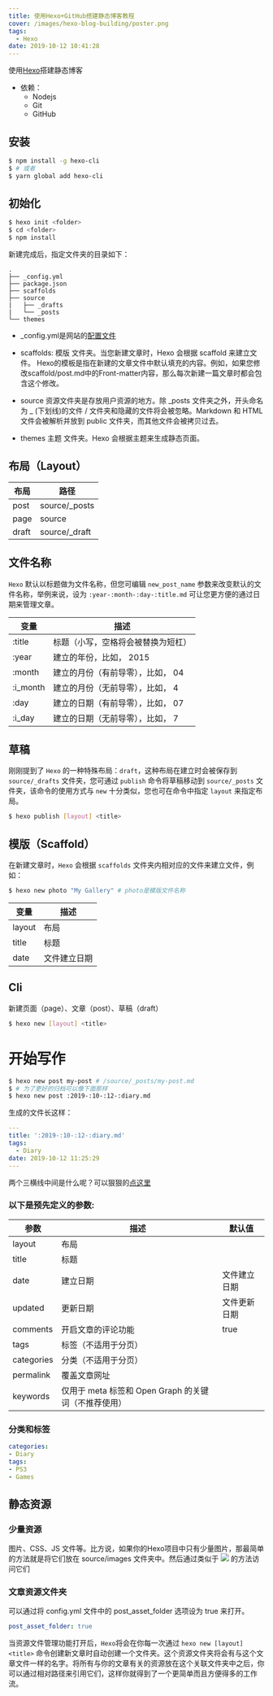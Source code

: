 ```yaml
---
title: 使用Hexo+GitHub搭建静态博客教程
cover: /images/hexo-blog-building/poster.png
tags:
  - Hexo
date: 2019-10-12 10:41:28
---
```

使用[Hexo](https://hexo.io/zh-cn/docs/)搭建静态博客

<!--more-->

- 依赖：
  - Nodejs
  - Git
  - GitHub

## 安装

``` bash
$ npm install -g hexo-cli
$ # 或者
$ yarn global add hexo-cli
```

## 初始化
``` bash
$ hexo init <folder>
$ cd <folder>
$ npm install
```
新建完成后，指定文件夹的目录如下：
```
.
├── _config.yml
├── package.json
├── scaffolds
├── source
|   ├── _drafts
|   └── _posts
└── themes
```

- _config.yml是网站的[配置文件](https://hexo.io/zh-cn/docs/configuration)
- scaffolds: 模版 文件夹。当您新建文章时，Hexo 会根据 scaffold 来建立文件。
Hexo的模板是指在新建的文章文件中默认填充的内容。例如，如果您修改scaffold/post.md中的Front-matter内容，那么每次新建一篇文章时都会包含这个修改。

- source
资源文件夹是存放用户资源的地方。除 _posts 文件夹之外，开头命名为 _ (下划线)的文件 / 文件夹和隐藏的文件将会被忽略。Markdown 和 HTML 文件会被解析并放到 public 文件夹，而其他文件会被拷贝过去。

- themes
主题 文件夹。Hexo 会根据主题来生成静态页面。

## 布局（Layout）

| 布局  | 路径 |
|-------|------|
| post | source/_posts |
| page | source |
| draft | source/_draft |

## 文件名称
```Hexo``` 默认以标题做为文件名称，但您可编辑 ```new_post_name``` 参数来改变默认的文件名称，举例来说，设为 ```:year-:month-:day-:title.md``` 可让您更方便的通过日期来管理文章。

| 变量  |  描述 |
|---|---|
:title | 标题（小写，空格将会被替换为短杠）
:year | 建立的年份，比如， 2015
:month | 建立的月份（有前导零），比如， 04
:i_month | 建立的月份（无前导零），比如， 4
:day | 建立的日期（有前导零），比如， 07
:i_day | 建立的日期（无前导零），比如， 7

## 草稿
刚刚提到了 ```Hexo``` 的一种特殊布局：```draft```，这种布局在建立时会被保存到 ```source/_drafts``` 文件夹，您可通过 ```publish``` 命令将草稿移动到 ```source/_posts``` 文件夹，该命令的使用方式与 ```new``` 十分类似，您也可在命令中指定 ```layout``` 来指定布局。
``` bash
$ hexo publish [layout] <title>
```

## 模版（Scaffold）
在新建文章时，```Hexo``` 会根据 ```scaffolds``` 文件夹内相对应的文件来建立文件，例如：

``` bash
$ hexo new photo "My Gallery" # photo是模版文件名称
```

变量 | 描述
---|---
layout | 布局
title |	标题
date | 文件建立日期


## Cli
新建页面（page）、文章（post）、草稿（draft）
```bash
$ hexo new [layout] <title>
```

# 开始写作
``` bash
$ hexo new post my-post # /source/_posts/my-post.md
$ # 为了更好的归档可以像下面那样
$ hexo new post :2019-:10-:12-:diary.md
```
生成的文件长这样：
```yaml
---
title: ':2019-:10-:12-:diary.md'
tags:
  - Diary
date: 2019-10-12 11:25:29
---
```
两个三横线中间是什么呢？可以狠狠的[点这里](https://jekyllrb.com/docs/front-matter/)

### 以下是预先定义的参数:

参数  | 描述  | 默认值
---|---|---
layout | 布局
title | 标题
date | 建立日期 | 文件建立日期
updated | 更新日期 | 文件更新日期
comments | 开启文章的评论功能 | true
tags | 标签（不适用于分页）
categories | 分类（不适用于分页）
permalink | 覆盖文章网址
keywords | 仅用于 meta 标签和 Open Graph 的关键词（不推荐使用）	

### 分类和标签
```yaml
categories:
- Diary
tags:
- PS3
- Games
```

## 静态资源

### 少量资源

图片、CSS、JS 文件等。比方说，如果你的Hexo项目中只有少量图片，那最简单的方法就是将它们放在 source/images 文件夹中。然后通过类似于 ![](/images/image.jpg) 的方法访问它们

### 文章资源文件夹

可以通过将 config.yml 文件中的 post_asset_folder 选项设为 true 来打开。
```yaml
post_asset_folder: true
```
当资源文件管理功能打开后，```Hexo```将会在你每一次通过 ```hexo new [layout] <title>``` 命令创建新文章时自动创建一个文件夹。这个资源文件夹将会有与这个文章文件一样的名字。将所有与你的文章有关的资源放在这个关联文件夹中之后，你可以通过相对路径来引用它们，这样你就得到了一个更简单而且方便得多的工作流。